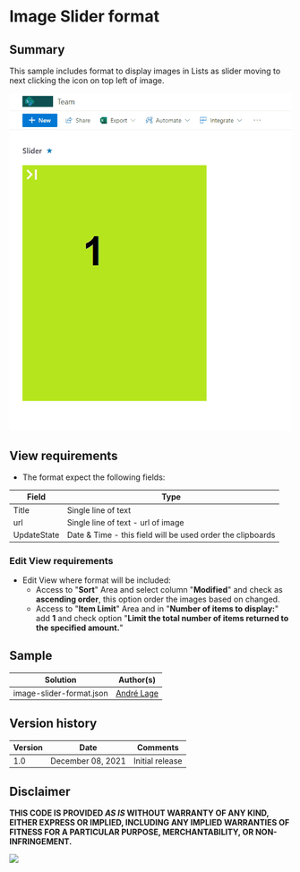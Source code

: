 # Image Slider format

## Summary
This sample includes format to display images in Lists as slider moving to next clicking the icon on top left of image.

![clipboard configuration](./assets/SliderImageList.gif)

## View requirements
- The format expect the following fields:

Field |Type
--------|---------
Title | Single line of text 
url | Single line of text  - url of image
UpdateState | Date & Time - this field will be used order the clipboards

### Edit View requirements

- Edit View where format will be included:
   - Access to "**Sort**" Area and select column "**Modified**" and check as **ascending order**, this option order the images based on changed.
   - Access to "**Item Limit**" Area and in "**Number of items to display:**" add **1** and check option "**Limit the total number of items returned to the specified amount.**"

## Sample

Solution|Author(s)
--------|---------
image-slider-format.json | [André Lage](https://twitter.com/aaclage)

## Version history

Version|Date|Comments
-------|----|--------
1.0|December 08, 2021|Initial release


## Disclaimer
**THIS CODE IS PROVIDED *AS IS* WITHOUT WARRANTY OF ANY KIND, EITHER EXPRESS OR IMPLIED, INCLUDING ANY IMPLIED WARRANTIES OF FITNESS FOR A PARTICULAR PURPOSE, MERCHANTABILITY, OR NON-INFRINGEMENT.**

<img src="https://telemetry.sharepointpnp.com/sp-dev-list-formatting/view-samples/clipboard-format" />
